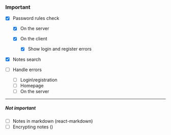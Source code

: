 ### Important
- [X] Password rules check
    - [X] On the server

    - [X] On the client
        - [X] Show login and register errors

- [X] Notes search

- [ ] Handle errors
    - [ ] Login\registration
    - [ ] Homepage
    - [ ] On the server
---
##### Not important
- [ ] Notes in markdown (react-markdown)
- [ ] Encrypting notes ()